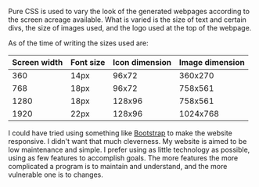 Pure CSS is used to vary the look of the generated webpages
according to the screen acreage available. What is varied is
the size of text and certain divs, the size of images used, and
the logo used at the top of the webpage.

As of the time of writing the sizes used are:

|Screen width|Font size|Icon dimension|Image dimension|
|-|-|-|-|
|360|14px|96x72|360x270|
|768|18px|96x72|758x561|
|1280|18px|128x96|758x561|
|1920|22px|128x96|1024x768|

I could have tried using something like [Bootstrap](https://getbootstrap.com)
to make the website responsive. I didn't want that much cleverness. My
website is aimed to be low maintenance and simple. I prefer using as
little technology as possible, using as few features to accomplish
goals. The more features the more complicated a program is to
maintain and understand, and the more vulnerable one is to changes.
